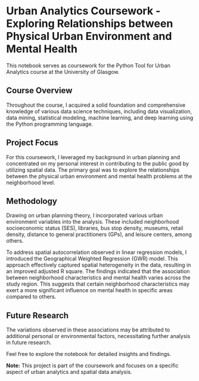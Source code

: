 # Urban Analytics Coursework - Exploring Relationships between Physical Urban Environment and Mental Health

This notebook serves as coursework for the Python Tool for Urban Analytics course at the University of Glasgow.

## Course Overview

Throughout the course, I acquired a solid foundation and comprehensive knowledge of various data science techniques, including data visualization, data mining, statistical modeling, machine learning, and deep learning using the Python programming language.

## Project Focus

For this coursework, I leveraged my background in urban planning and concentrated on my personal interest in contributing to the public good by utilizing spatial data. The primary goal was to explore the relationships between the physical urban environment and mental health problems at the neighborhood level.

## Methodology

Drawing on urban planning theory, I incorporated various urban environment variables into the analysis. These included neighborhood socioeconomic status (SES), libraries, bus stop density, museums, retail density, distance to general practitioners (GPs), and leisure centers, among others.

To address spatial autocorrelation observed in linear regression models, I introduced the Geographical Weighted Regression (GWR) model. This approach effectively captured spatial heterogeneity in the data, resulting in an improved adjusted R square. The findings indicated that the association between neighborhood characteristics and mental health varies across the study region. This suggests that certain neighborhood characteristics may exert a more significant influence on mental health in specific areas compared to others.

## Future Research

The variations observed in these associations may be attributed to additional personal or environmental factors, necessitating further analysis in future research.

Feel free to explore the notebook for detailed insights and findings.

**Note:** This project is part of the coursework and focuses on a specific aspect of urban analytics and spatial data analysis.
